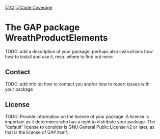 [![CI](https://github.com/FriedrichRober/WreathProductElements/workflows/CI/badge.svg)](https://github.com/FriedrichRober/WreathProductElements/actions?query=workflow%3ACI+branch%3Amaster)
[![Code Coverage](https://codecov.io/gh/FriedrichRober/WreathProductElements/coverage.svg?branch=master&token=)](https://codecov.io/gh/FriedrichRober/WreathProductElements)

# The GAP package WreathProductElements

TODO: add a description of your package; perhaps also instructions how how to
install and use it, resp. where to find out more


## Contact

TODO: add info on how to contact you and/or how to report issues with your
package

## License

TODO: Provide information on the license of your package. A license is
important as it determines who has a right to distribute your package. The
"default" license to consider is GNU General Public License v2 or later, as
that is the license of GAP itself.
